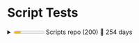 Script Tests
============

<details><summary><meter low='300' max='1000' optimum='1000' value='225'>225 &#x2030;</meter> Scripts repo (200) &#x1F4C5; 254 days</summary>
<ul><li><details><summary><meter low='300' max='1000' optimum='1000' value='1000'>1000 &#x2030;</meter> A (9) &#x1F4C5; 180 days</summary>
<ul><li><details><summary><meter low='300' max='1000' optimum='1000' value='1000'>1000 &#x2030;</meter> Add (9) &#x1F4C5; 180 days</summary>

- &#x2714;&#xFE0F; Add-CapturesToMatches.ps1
- &#x2714;&#xFE0F; Add-Counter.ps1
- &#x2714;&#xFE0F; Add-DynamicParam.ps1
- &#x2714;&#xFE0F; Add-GitHubMetadata.ps1
- &#x2714;&#xFE0F; Add-NoteProperty.ps1
- &#x2714;&#xFE0F; Add-ParameterDefault.ps1
- &#x2714;&#xFE0F; Add-ScopeLevel.ps1
- &#x2714;&#xFE0F; Add-TimeSpan.ps1
- &#x2714;&#xFE0F; Add-VsCodeDatabaseConnection.ps1

</details></li></ul></details></li>
<li><details><summary><meter low='300' max='1000' optimum='1000' value='1000'>1000 &#x2030;</meter> B (3) &#x1F4C5; 121 days</summary>
<ul><li><details><summary><meter low='300' max='1000' optimum='1000' value='1000'>1000 &#x2030;</meter> Backup (3) &#x1F4C5; 121 days</summary>

- &#x2714;&#xFE0F; Backup-File.ps1
- &#x2714;&#xFE0F; Backup-SchTasks.ps1
- &#x2714;&#xFE0F; Backup-Workstation.ps1

</details></li></ul></details></li>
<li><details><summary><meter low='300' max='1000' optimum='1000' value='1000'>1000 &#x2030;</meter> C (29) &#x1F4C5; 254 days</summary>
<ul><li><details><summary><meter low='300' max='1000' optimum='1000' value='1000'>1000 &#x2030;</meter> Compare (3) &#x1F4C5; 121 days</summary>

- &#x2714;&#xFE0F; Compare-Keys.ps1
- &#x2714;&#xFE0F; Compare-Properties.ps1
- &#x2714;&#xFE0F; Compare-Xml.ps1

</details></li>
<li><details><summary><meter low='300' max='1000' optimum='1000' value='1000'>1000 &#x2030;</meter> Compress (1) &#x1F4C5; 114 days</summary>

- &#x2714;&#xFE0F; Compress-EnvironmentVariables.ps1

</details></li>
<li><details><summary><meter low='300' max='1000' optimum='1000' value='1000'>1000 &#x2030;</meter> Connect (1) &#x1F4C5; 111 days</summary>

- &#x2714;&#xFE0F; Connect-SshKey.ps1

</details></li>
<li><details><summary><meter low='300' max='1000' optimum='1000' value='1000'>1000 &#x2030;</meter> Convert (3) &#x1F4C5; 252 days</summary>

- &#x2714;&#xFE0F; Convert-ChocolateyToWinget.ps1
- &#x2714;&#xFE0F; Convert-ClipboardTsvToHtml.ps1
- &#x2714;&#xFE0F; Convert-Xml.ps1

</details></li>
<li><details><summary><meter low='300' max='1000' optimum='1000' value='1000'>1000 &#x2030;</meter> ConvertFrom (7) &#x1F4C5; 80 days</summary>

- &#x2714;&#xFE0F; ConvertFrom-Base64.ps1
- &#x2714;&#xFE0F; ConvertFrom-CimInstance.ps1
- &#x2714;&#xFE0F; ConvertFrom-DataRow.ps1
- &#x2714;&#xFE0F; ConvertFrom-Duration.ps1
- &#x2714;&#xFE0F; ConvertFrom-EscapedXml.ps1
- &#x2714;&#xFE0F; ConvertFrom-Hex.ps1
- &#x2714;&#xFE0F; ConvertFrom-XmlElement.ps1

</details></li>
<li><details><summary><meter low='300' max='1000' optimum='1000' value='1000'>1000 &#x2030;</meter> ConvertTo (11) &#x1F4C5; 252 days</summary>

- &#x2714;&#xFE0F; ConvertTo-Base64.ps1
- &#x2714;&#xFE0F; ConvertTo-BasicAuthentication.ps1
- &#x2714;&#xFE0F; ConvertTo-EpochTime.ps1
- &#x2714;&#xFE0F; ConvertTo-ICalendar.ps1
- &#x2714;&#xFE0F; ConvertTo-LogParserTimestamp.ps1
- &#x2714;&#xFE0F; ConvertTo-MultipartFormData.ps1
- &#x2714;&#xFE0F; ConvertTo-OrderedDictionary.ps1
- &#x2714;&#xFE0F; ConvertTo-PowerShell.ps1
- &#x2714;&#xFE0F; ConvertTo-RomanNumeral.ps1
- &#x2714;&#xFE0F; ConvertTo-SafeEntities.ps1
- &#x2714;&#xFE0F; ConvertTo-XmlElements.ps1

</details></li>
<li><details><summary><meter low='300' max='1000' optimum='1000' value='1000'>1000 &#x2030;</meter> Copy (3) &#x1F4C5; 33 days</summary>

- &#x2714;&#xFE0F; Copy-GitHubLabels.ps1
- &#x2714;&#xFE0F; Copy-Html.ps1
- &#x2714;&#xFE0F; Copy-SchTasks.ps1

</details></li></ul></details></li>
<li><details><summary><meter low='300' max='1000' optimum='1000' value='1000'>1000 &#x2030;</meter> D (1) &#x1F4C5; 28 days</summary>
<ul><li><details><summary><meter low='300' max='1000' optimum='1000' value='1000'>1000 &#x2030;</meter> Disable (1) &#x1F4C5; 28 days</summary>

- &#x2714;&#xFE0F; Disable-AnsiColor.ps1

</details></li></ul></details></li>
<li><details><summary><meter low='300' max='1000' optimum='1000' value='222'>222 &#x2030;</meter> E (9) &#x1F4C5; 28 days</summary>
<ul><li><details><summary><meter low='300' max='1000' optimum='1000' value='1000'>1000 &#x2030;</meter> Enable (1) &#x1F4C5; 28 days</summary>

- &#x2714;&#xFE0F; Enable-AnsiColor.ps1

</details></li>
<li><details><summary><meter low='300' max='1000' optimum='1000' value='1000'>1000 &#x2030;</meter> Expand (1) &#x1F4C5; 27 days</summary>

- &#x2714;&#xFE0F; Expand-EnvironmentVariables.ps1

</details></li>
<li><details><summary>not started Export (7) </summary>

- &#x2716;&#xFE0F; Export-DatabaseScripts.ps1
- &#x2716;&#xFE0F; Export-EdgeKeywords.ps1
- &#x2716;&#xFE0F; Export-InstalledPackages.ps1
- &#x2716;&#xFE0F; Export-MermaidER.ps1
- &#x2716;&#xFE0F; Export-Readme.ps1
- &#x2716;&#xFE0F; Export-SecretVault.ps1
- &#x2716;&#xFE0F; Export-TableMerge.ps1

</details></li></ul></details></li>
<li><details><summary>not started F (18) </summary>
<ul><li><details><summary>not started Find (11) </summary>

- &#x2716;&#xFE0F; Find-Comics.ps1
- &#x2716;&#xFE0F; Find-DatabaseValue.ps1
- &#x2716;&#xFE0F; Find-DbColumn.ps1
- &#x2716;&#xFE0F; Find-DotNetGlobalTools.ps1
- &#x2716;&#xFE0F; Find-DuplicateFiles.ps1
- &#x2716;&#xFE0F; Find-Indexes.ps1
- &#x2716;&#xFE0F; Find-InstalledPrograms.ps1
- &#x2716;&#xFE0F; Find-Lines.ps1
- &#x2716;&#xFE0F; Find-NewestFile.ps1
- &#x2716;&#xFE0F; Find-ProjectPackages.ps1
- &#x2716;&#xFE0F; Find-SqlDeprecatedLargeValueTypes.ps1

</details></li>
<li><details><summary>not started ForEach (1) </summary>

- &#x2716;&#xFE0F; ForEach-Progress.ps1

</details></li>
<li><details><summary>not started Format (6) </summary>

- &#x2716;&#xFE0F; Format-ByteUnits.ps1
- &#x2716;&#xFE0F; Format-Date.ps1
- &#x2716;&#xFE0F; Format-EscapedUrl.ps1
- &#x2716;&#xFE0F; Format-HtmlDataTable.ps1
- &#x2716;&#xFE0F; Format-Permutations.ps1
- &#x2716;&#xFE0F; Format-Xml.ps1

</details></li></ul></details></li>
<li><details><summary><meter low='300' max='1000' optimum='1000' value='27'>27 &#x2030;</meter> G (37) &#x1F4C5; 169 days</summary>
<ul><li><details><summary><meter low='300' max='1000' optimum='1000' value='27'>27 &#x2030;</meter> Get (37) &#x1F4C5; 169 days</summary>

- &#x2716;&#xFE0F; Get-ADUserStatus.ps1
- &#x2716;&#xFE0F; Get-AspNetEvents.ps1
- &#x2716;&#xFE0F; Get-AssemblyFramework.ps1
- &#x2716;&#xFE0F; Get-CachedCredential.ps1
- &#x2716;&#xFE0F; Get-CharacterDetails.ps1
- &#x2716;&#xFE0F; Get-Comics.ps1
- &#x2716;&#xFE0F; Get-CommandParameters.ps1
- &#x2716;&#xFE0F; Get-CommandPath.ps1
- &#x2716;&#xFE0F; Get-ConfigConnectionStringBuilders.ps1
- &#x2716;&#xFE0F; Get-ConsoleHistory.ps1
- &#x2716;&#xFE0F; Get-ContentSecurityPolicy.ps1
- &#x2716;&#xFE0F; Get-Dns.ps1
- &#x2716;&#xFE0F; Get-DotNetFrameworkVersions.ps1
- &#x2716;&#xFE0F; Get-DotNetGlobalTools.ps1
- &#x2716;&#xFE0F; Get-DotNetVersions.ps1
- &#x2716;&#xFE0F; Get-EnumValues.ps1
- &#x2716;&#xFE0F; Get-FrenchRepublicanDate.ps1
- &#x2716;&#xFE0F; Get-GitFileMetadata.ps1
- &#x2716;&#xFE0F; Get-GitFirstCommit.ps1
- &#x2716;&#xFE0F; Get-GitHubRepoChildItem.ps1
- &#x2714;&#xFE0F; Get-IisLog.ps1
- &#x2716;&#xFE0F; Get-LibraryVulnerabilityInfo.ps1
- &#x2716;&#xFE0F; Get-NuGetConfigs.ps1
- &#x2716;&#xFE0F; Get-PocketArticles.ps1
- &#x2716;&#xFE0F; Get-RandomBytes.ps1
- &#x2716;&#xFE0F; Get-RepoName.ps1
- &#x2716;&#xFE0F; Get-SslDetails.ps1
- &#x2716;&#xFE0F; Get-SystemDetails.ps1
- &#x2716;&#xFE0F; Get-Todos.ps1
- &#x2716;&#xFE0F; Get-TypeAccelerators.ps1
- &#x2716;&#xFE0F; Get-Unicode.ps1
- &#x2716;&#xFE0F; Get-UnicodeByName.ps1
- &#x2716;&#xFE0F; Get-UnicodeData.ps1
- &#x2716;&#xFE0F; Get-UnicodeName.ps1
- &#x2716;&#xFE0F; Get-VSCodeSetting.ps1
- &#x2716;&#xFE0F; Get-VSCodeSettingsFile.ps1
- &#x2716;&#xFE0F; Get-XmlNamespaces.ps1

</details></li></ul></details></li>
<li><details><summary>not started H (1) </summary>
<ul><li><details><summary>not started Hide (1) </summary>

- &#x2716;&#xFE0F; Hide-Command.ps1

</details></li></ul></details></li>
<li><details><summary>not started I (7) </summary>
<ul><li><details><summary>not started Import (5) </summary>

- &#x2716;&#xFE0F; Import-ClipboardTsv.ps1
- &#x2716;&#xFE0F; Import-EdgeKeywords.ps1
- &#x2716;&#xFE0F; Import-SecretVault.ps1
- &#x2716;&#xFE0F; Import-Variables.ps1
- &#x2716;&#xFE0F; Import-VsCodeDatabaseConnections.ps1

</details></li>
<li><details><summary>not started Invoke (2) </summary>

- &#x2716;&#xFE0F; Invoke-CommandWithParams.ps1
- &#x2716;&#xFE0F; Invoke-WindowsPowerShell.ps1

</details></li></ul></details></li>
<li><details><summary>not started J (2) </summary>
<ul><li><details><summary>not started Join (2) </summary>

- &#x2716;&#xFE0F; Join-FileName.ps1
- &#x2716;&#xFE0F; Join-Keys.ps1

</details></li></ul></details></li>
<li><details><summary>not started M (9) </summary>
<ul><li><details><summary>not started Measure (6) </summary>

- &#x2716;&#xFE0F; Measure-DbColumn.ps1
- &#x2716;&#xFE0F; Measure-DbColumnValues.ps1
- &#x2716;&#xFE0F; Measure-DbTable.ps1
- &#x2716;&#xFE0F; Measure-Indents.ps1
- &#x2716;&#xFE0F; Measure-StandardDeviation.ps1
- &#x2716;&#xFE0F; Measure-TextFile.ps1

</details></li>
<li><details><summary>not started Merge (3) </summary>

- &#x2716;&#xFE0F; Merge-Json.ps1
- &#x2716;&#xFE0F; Merge-PSObject.ps1
- &#x2716;&#xFE0F; Merge-XmlSelections.ps1

</details></li></ul></details></li>
<li><details><summary>not started N (7) </summary>
<ul><li><details><summary>not started New (7) </summary>

- &#x2716;&#xFE0F; New-DbProviderObject.ps1
- &#x2716;&#xFE0F; New-Jwt.ps1
- &#x2716;&#xFE0F; New-NamespaceManager.ps1
- &#x2716;&#xFE0F; New-PesterTests.ps1
- &#x2716;&#xFE0F; New-RandomVehicle.ps1
- &#x2716;&#xFE0F; New-Script.ps1
- &#x2716;&#xFE0F; New-Shortcut.ps1

</details></li></ul></details></li>
<li><details><summary>not started O (3) </summary>
<ul><li><details><summary>not started Open (1) </summary>

- &#x2716;&#xFE0F; Open-Comic.ps1

</details></li>
<li><details><summary>not started Optimize (2) </summary>

- &#x2716;&#xFE0F; Optimize-Help.ps1
- &#x2716;&#xFE0F; Optimize-Path.ps1

</details></li></ul></details></li>
<li><details><summary>not started P (1) </summary>
<ul><li><details><summary>not started Push (1) </summary>

- &#x2716;&#xFE0F; Push-WorkspaceLocation.ps1

</details></li></ul></details></li>
<li><details><summary>not started R (16) </summary>
<ul><li><details><summary>not started Read (2) </summary>

- &#x2716;&#xFE0F; Read-ChocolateySummary.ps1
- &#x2716;&#xFE0F; Read-Choice.ps1

</details></li>
<li><details><summary>not started Remove (4) </summary>

- &#x2716;&#xFE0F; Remove-CachedCredential.ps1
- &#x2716;&#xFE0F; Remove-LockyFile.ps1
- &#x2716;&#xFE0F; Remove-NullValues.ps1
- &#x2716;&#xFE0F; Remove-ParameterDefault.ps1

</details></li>
<li><details><summary>not started Rename (2) </summary>

- &#x2716;&#xFE0F; Rename-GitHubLocalBranch.ps1
- &#x2716;&#xFE0F; Rename-Script.ps1

</details></li>
<li><details><summary>not started Repair (4) </summary>

- &#x2716;&#xFE0F; Repair-AppxPackages.ps1
- &#x2716;&#xFE0F; Repair-DatabaseConstraintNames.ps1
- &#x2716;&#xFE0F; Repair-DatabaseUntrustedConstraints.ps1
- &#x2716;&#xFE0F; Repair-ScriptStyle.ps1

</details></li>
<li><details><summary>not started Resolve (2) </summary>

- &#x2716;&#xFE0F; Resolve-XmlSchemaLocation.ps1
- &#x2716;&#xFE0F; Resolve-XPath.ps1

</details></li>
<li><details><summary>not started Restore (2) </summary>

- &#x2716;&#xFE0F; Restore-SchTasks.ps1
- &#x2716;&#xFE0F; Restore-Workstation.ps1

</details></li></ul></details></li>
<li><details><summary>not started S (18) </summary>
<ul><li><details><summary>not started Save (2) </summary>

- &#x2716;&#xFE0F; Save-PodcastEpisodes.ps1
- &#x2716;&#xFE0F; Save-WebRequest.ps1

</details></li>
<li><details><summary>not started Select (1) </summary>

- &#x2716;&#xFE0F; Select-CapturesFromMatches.ps1

</details></li>
<li><details><summary>not started Send (4) </summary>

- &#x2716;&#xFE0F; Send-MailMessageFile.ps1
- &#x2716;&#xFE0F; Send-SeqEvent.ps1
- &#x2716;&#xFE0F; Send-SeqScriptEvent.ps1
- &#x2716;&#xFE0F; Send-SqlReport.ps1

</details></li>
<li><details><summary>not started Set (5) </summary>

- &#x2716;&#xFE0F; Set-ConsoleColorTheme.ps1
- &#x2716;&#xFE0F; Set-JsonProperty.ps1
- &#x2716;&#xFE0F; Set-ParameterDefault.ps1
- &#x2716;&#xFE0F; Set-RegexReplace.ps1
- &#x2716;&#xFE0F; Set-VSCodeSetting.ps1

</details></li>
<li><details><summary>not started Show (3) </summary>

- &#x2716;&#xFE0F; Show-DataRef.ps1
- &#x2716;&#xFE0F; Show-HttpStatus.ps1
- &#x2716;&#xFE0F; Show-Time.ps1

</details></li>
<li><details><summary>not started Split (2) </summary>

- &#x2716;&#xFE0F; Split-FileName.ps1
- &#x2716;&#xFE0F; Split-Keys.ps1

</details></li>
<li><details><summary>not started Stop (1) </summary>

- &#x2716;&#xFE0F; Stop-ThrowError.ps1

</details></li></ul></details></li>
<li><details><summary>not started T (17) </summary>
<ul><li><details><summary>not started Test (16) </summary>

- &#x2716;&#xFE0F; Test-Administrator.ps1
- &#x2716;&#xFE0F; Test-DateTime.ps1
- &#x2716;&#xFE0F; Test-FileTypeMagicNumber.ps1
- &#x2716;&#xFE0F; Test-HttpSecurity.ps1
- &#x2716;&#xFE0F; Test-Interactive.ps1
- &#x2716;&#xFE0F; Test-Jwt.ps1
- &#x2716;&#xFE0F; Test-LockedFile.ps1
- &#x2716;&#xFE0F; Test-MagicNumber.ps1
- &#x2716;&#xFE0F; Test-NewerFile.ps1
- &#x2716;&#xFE0F; Test-NoteProperty.ps1
- &#x2716;&#xFE0F; Test-Range.ps1
- &#x2716;&#xFE0F; Test-Uri.ps1
- &#x2716;&#xFE0F; Test-USFederalHoliday.ps1
- &#x2716;&#xFE0F; Test-Variable.ps1
- &#x2716;&#xFE0F; Test-Windows1252.ps1
- &#x2716;&#xFE0F; Test-Xml.ps1

</details></li>
<li><details><summary>not started Trace (1) </summary>

- &#x2716;&#xFE0F; Trace-GitRepoTest.ps1

</details></li></ul></details></li>
<li><details><summary>not started U (11) </summary>
<ul><li><details><summary>not started Uninstall (1) </summary>

- &#x2716;&#xFE0F; Uninstall-OldModules.ps1

</details></li>
<li><details><summary>not started Update (3) </summary>

- &#x2716;&#xFE0F; Update-Everything.ps1
- &#x2716;&#xFE0F; Update-Files.ps1
- &#x2716;&#xFE0F; Update-Modules.ps1

</details></li>
<li><details><summary>not started Use (7) </summary>

- &#x2716;&#xFE0F; Use-Command.ps1
- &#x2716;&#xFE0F; Use-Java.ps1
- &#x2716;&#xFE0F; Use-NetMailConfig.ps1
- &#x2716;&#xFE0F; Use-ProgressView.ps1
- &#x2716;&#xFE0F; Use-ReasonableDefaults.ps1
- &#x2716;&#xFE0F; Use-SeqServer.ps1
- &#x2716;&#xFE0F; Use-SqlcmdParams.ps1

</details></li></ul></details></li>
<li><details><summary>not started W (2) </summary>
<ul><li><details><summary>not started Write (2) </summary>

- &#x2716;&#xFE0F; Write-Info.ps1
- &#x2716;&#xFE0F; Write-VisibleString.ps1

</details></li></ul></details></li></ul></details>
